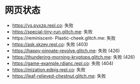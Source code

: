 # 网页状态
- https://ys.pyxzp.repl.co: 失败
- https://special-tiny-run.glitch.me: 失败
- https://reminiscent- Plastic-cheek.glitch.me: 失败
- https://ask.skzey.repl.co: 失败 (403)
- https://happy-pinnate-revolve.glitch.me: 失败 (426)
- https://thundering-morning-kryptops.glitch.me: 失败 (426)
- https://game-example.rdianc.repl.co: 失败 (404)
- https://mization.edpjg.repl.co: 失败
- https://leaf-relieved-chestnut.glitch.me: 失败

